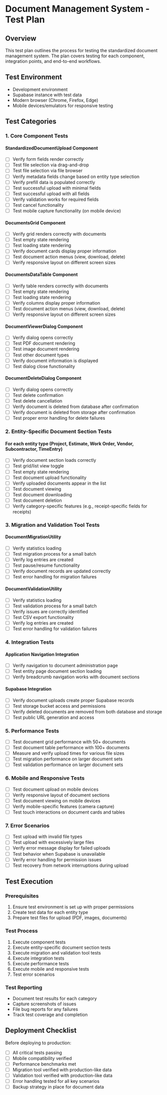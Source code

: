 # Document Management System - Test Plan

## Overview

This test plan outlines the process for testing the standardized document management system. The plan covers testing for each component, integration points, and end-to-end workflows.

## Test Environment

- Development environment
- Supabase instance with test data
- Modern browser (Chrome, Firefox, Edge)
- Mobile devices/emulators for responsive testing

## Test Categories

### 1. Core Component Tests

#### StandardizedDocumentUpload Component

- [ ] Verify form fields render correctly
- [ ] Test file selection via drag-and-drop
- [ ] Test file selection via file browser
- [ ] Verify metadata fields change based on entity type selection
- [ ] Verify prefill data is populated correctly
- [ ] Test successful upload with minimal fields
- [ ] Test successful upload with all fields
- [ ] Verify validation works for required fields
- [ ] Test cancel functionality
- [ ] Test mobile capture functionality (on mobile device)

#### DocumentsGrid Component

- [ ] Verify grid renders correctly with documents
- [ ] Test empty state rendering
- [ ] Test loading state rendering
- [ ] Verify document cards display proper information
- [ ] Test document action menus (view, download, delete)
- [ ] Verify responsive layout on different screen sizes

#### DocumentsDataTable Component

- [ ] Verify table renders correctly with documents
- [ ] Test empty state rendering
- [ ] Test loading state rendering
- [ ] Verify columns display proper information
- [ ] Test document action menus (view, download, delete)
- [ ] Verify responsive layout on different screen sizes

#### DocumentViewerDialog Component

- [ ] Verify dialog opens correctly
- [ ] Test PDF document rendering
- [ ] Test image document rendering
- [ ] Test other document types
- [ ] Verify document information is displayed
- [ ] Test dialog close functionality

#### DocumentDeleteDialog Component

- [ ] Verify dialog opens correctly
- [ ] Test delete confirmation
- [ ] Test delete cancellation
- [ ] Verify document is deleted from database after confirmation
- [ ] Verify document is deleted from storage after confirmation
- [ ] Test proper error handling for delete failures

### 2. Entity-Specific Document Section Tests

#### For each entity type (Project, Estimate, Work Order, Vendor, Subcontractor, TimeEntry)

- [ ] Verify document section loads correctly
- [ ] Test grid/list view toggle
- [ ] Test empty state rendering
- [ ] Test document upload functionality
- [ ] Verify uploaded documents appear in the list
- [ ] Test document viewing
- [ ] Test document downloading
- [ ] Test document deletion
- [ ] Verify category-specific features (e.g., receipt-specific fields for receipts)

### 3. Migration and Validation Tool Tests

#### DocumentMigrationUtility

- [ ] Verify statistics loading
- [ ] Test migration process for a small batch
- [ ] Verify log entries are created
- [ ] Test pause/resume functionality
- [ ] Verify document records are updated correctly
- [ ] Test error handling for migration failures

#### DocumentValidationUtility

- [ ] Verify statistics loading
- [ ] Test validation process for a small batch
- [ ] Verify issues are correctly identified
- [ ] Test CSV export functionality
- [ ] Verify log entries are created
- [ ] Test error handling for validation failures

### 4. Integration Tests

#### Application Navigation Integration

- [ ] Verify navigation to document administration page
- [ ] Test entity page document section loading
- [ ] Verify breadcrumb navigation works with document sections

#### Supabase Integration

- [ ] Verify document uploads create proper Supabase records
- [ ] Test storage bucket access and permissions
- [ ] Verify deleted documents are removed from both database and storage
- [ ] Test public URL generation and access

### 5. Performance Tests

- [ ] Test document grid performance with 50+ documents
- [ ] Test document table performance with 100+ documents
- [ ] Measure and verify upload times for various file sizes
- [ ] Test migration performance on larger document sets
- [ ] Test validation performance on larger document sets

### 6. Mobile and Responsive Tests

- [ ] Test document upload on mobile devices
- [ ] Verify responsive layout of document sections
- [ ] Test document viewing on mobile devices
- [ ] Verify mobile-specific features (camera capture)
- [ ] Test touch interactions on document cards and tables

### 7. Error Scenarios

- [ ] Test upload with invalid file types
- [ ] Test upload with excessively large files
- [ ] Verify error message display for failed uploads
- [ ] Test behavior when Supabase is unavailable
- [ ] Verify error handling for permission issues
- [ ] Test recovery from network interruptions during upload

## Test Execution

### Prerequisites

1. Ensure test environment is set up with proper permissions
2. Create test data for each entity type
3. Prepare test files for upload (PDF, images, documents)

### Test Process

1. Execute component tests
2. Execute entity-specific document section tests
3. Execute migration and validation tool tests
4. Execute integration tests
5. Execute performance tests
6. Execute mobile and responsive tests
7. Test error scenarios

### Test Reporting

- Document test results for each category
- Capture screenshots of issues
- File bug reports for any failures
- Track test coverage and completion

## Deployment Checklist

Before deploying to production:

- [ ] All critical tests passing
- [ ] Mobile compatibility verified
- [ ] Performance benchmarks met
- [ ] Migration tool verified with production-like data
- [ ] Validation tool verified with production-like data
- [ ] Error handling tested for all key scenarios
- [ ] Backup strategy in place for document data
